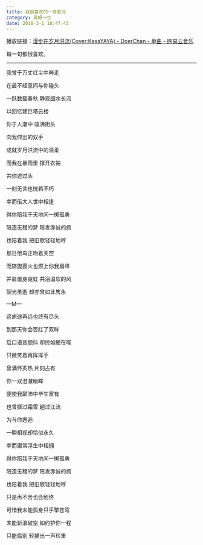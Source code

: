 ```yaml
---
title: 我很喜欢的一首歌词
category: 晃眼一生
date: 2018-3-1 18:47:43
---
```


播放链接：[漫步在岁月洪流(Cover:KasaYAYA) - DoerChan - 单曲 - 网易云音乐](http://music.163.com/#/song?id=427015442)

每一句都很喜欢。

---

我曾于万丈红尘中奔走

在最不经意间与你碰头

一跃数载春秋 静观细水长流

以回忆建巨塔云楼

你于人潮中 喧沸街头

向我伸出的双手

成就岁月洪流中的温柔

而我在暴雨里 撑开衣袖

共你遮过头

一刻无言也恍若不朽

幸而偌大人世中相逢

得你陪我于天地间一掷孤勇

陪造无稽的梦 陪发赤诚的疯

也陪着我 把旧歌轻轻地哼

那日倦鸟正吻着天空

而旖旎霞火也燃上你我眉峰

并肩置身霓虹 共浴温软的风

韶光虽逝 却亦曾如此隽永

—M—

这旅途再远也终有尽头

到那天你会否红了双眸

启口语音颤抖 却终如鲠在喉

只微笑着再挥挥手

曾满怀炙热 片刻占有

你一双澄澈眼眸

便使我颠沛中毕生富有

也曾捱过霜雪 趟过江流

为与你邂逅

一瞬相视却恰似永久

幸而庸常浮生中相拥

得你陪我于天地间一掷孤勇

陪造无稽的梦 陪发赤诚的疯

也陪着我 把旧歌轻轻地哼

只是再不舍也会剧终

可惜我未能孤身只手擎苍穹

未能斩浪破空 如约护你一程

只能临别 轻描出一声珍重

